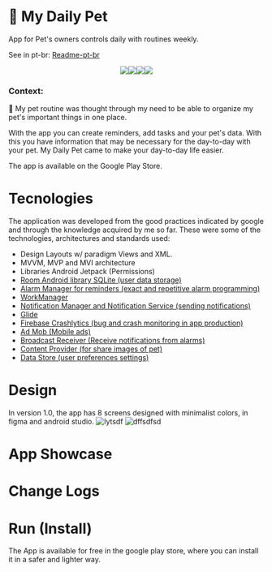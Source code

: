 # 🐶 My Daily Pet
App for Pet's owners controls daily with routines weekly.

See in pt-br: [Readme-pt-br](https://github.com/joaovq/MyDailyPet/blob/main/README-pt-br.md)

<!--Badges for project-->

<p style="display:flex; justify-content:center" width="100%">
  <img src="https://img.shields.io/badge/Kotlin-0095D5?&style=for-the-badge&logo=kotlin&logoColor=white"/>
  <img src="https://img.shields.io/badge/Android-3DDC84?style=for-the-badge&logo=android&logoColor=white"/>
  <img src="https://img.shields.io/badge/Google_Play-414141?style=for-the-badge&logo=google-play&logoColor=white"/>
  <img src="https://img.shields.io/badge/Trello-0052CC?style=for-the-badge&logo=trello&logoColor=white"/>
</p>

### Context: 

📆 My pet routine was thought through my need to be able to organize my pet's important things in one place.

With the app you can create reminders, add tasks and your pet's data. With this you have information that may be necessary for the day-to-day with your pet. My Daily Pet came to make your day-to-day life easier.

The app is available on the Google Play Store.

# Tecnologies
The application was developed from the good practices indicated by google and through the knowledge acquired by me so far.
These were some of the technologies, architectures and standards used:
- Design Layouts w/ paradigm Views and XML.
- MVVM, MVP and MVI architecture
- Libraries Android Jetpack (Permissions)
- [Room Android library SQLite (user data storage)](https://developer.android.com/training/data-storage/room/)
- [Alarm Manager for reminders (exact and repetitive alarm programming)](https://developer.android.com/training/scheduling/alarms)
- [WorkManager](https://developer.android.com/topic/libraries/architecture/workmanager/basics?hl=pt-br)
- [Notification Manager and Notification Service (sending notifications)](https://developer.android.com/develop/ui/views/notifications)
- [Glide](https://bumptech.github.io/glide/)
- [Firebase Crashlytics (bug and crash monitoring in app production)](https://firebase.google.com/)
- [Ad Mob (Mobile ads)](https://admob.google.com/home/)
- [Broadcast Receiver (Receive notifications from alarms)](https://developer.android.com/guide/components/broadcasts)
- [Content Provider (for share images of pet)](https://developer.android.com/guide/topics/providers/content-provider-basics)
- [Data Store (user preferences settings)](https://developer.android.com/topic/libraries/architecture/datastore)


# Design
In version 1.0, the app has 8 screens designed with minimalist colors, in figma and android studio.
![lytsdf](https://github.com/joaovq/MyDailyPet/assets/101160670/681013f9-a66b-404d-ba02-0718ee5f2b05)
![dffsdfsd](https://github.com/joaovq/MyDailyPet/assets/101160670/c1769c6f-1cba-403d-8ace-fff5f2067146)

# App Showcase

# Change Logs

# Run (Install)

The App is available for free in the google play store, where you can install it in a safer and lighter way.
